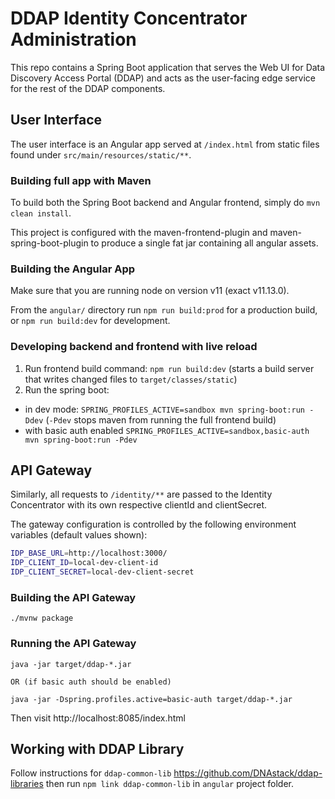 # DDAP Identity Concentrator Administration

This repo contains a Spring Boot application that serves the Web UI for
Data Discovery Access Portal (DDAP) and acts as the user-facing edge
service for the rest of the DDAP components.

## User Interface

The user interface is an Angular app served at `/index.html` from static files found
under `src/main/resources/static/**`.

### Building full app with Maven

To build both the Spring Boot backend and Angular frontend, simply do `mvn clean install`.

This project is configured with the maven-frontend-plugin and maven-spring-boot-plugin to produce a single
fat jar containing all angular assets.

### Building the Angular App

Make sure that you are running node on version v11 (exact v11.13.0).

From the `angular/` directory run `npm run build:prod` for a production build, or `npm run build:dev` for development.

### Developing backend and frontend with live reload

1. Run frontend build command: `npm run build:dev` (starts a build server that writes changed files to `target/classes/static`)
2. Run the spring boot:
 - in dev mode: `SPRING_PROFILES_ACTIVE=sandbox mvn spring-boot:run -Ddev` (`-Pdev` stops maven from running the full frontend build)
 - with basic auth enabled `SPRING_PROFILES_ACTIVE=sandbox,basic-auth mvn spring-boot:run -Pdev`

## API Gateway

Similarly, all requests to `/identity/**` are passed to the Identity Concentrator with
its own respective clientId and clientSecret.

The gateway configuration is controlled by the following environment variables
(default values shown):

```bash
IDP_BASE_URL=http://localhost:3000/
IDP_CLIENT_ID=local-dev-client-id
IDP_CLIENT_SECRET=local-dev-client-secret
```

### Building the API Gateway

```
./mvnw package
```

### Running the API Gateway

```
java -jar target/ddap-*.jar

OR (if basic auth should be enabled)

java -jar -Dspring.profiles.active=basic-auth target/ddap-*.jar

```

Then visit http://localhost:8085/index.html

## Working with DDAP Library

Follow instructions for `ddap-common-lib` https://github.com/DNAstack/ddap-libraries then run `npm link ddap-common-lib` in `angular` project folder.
